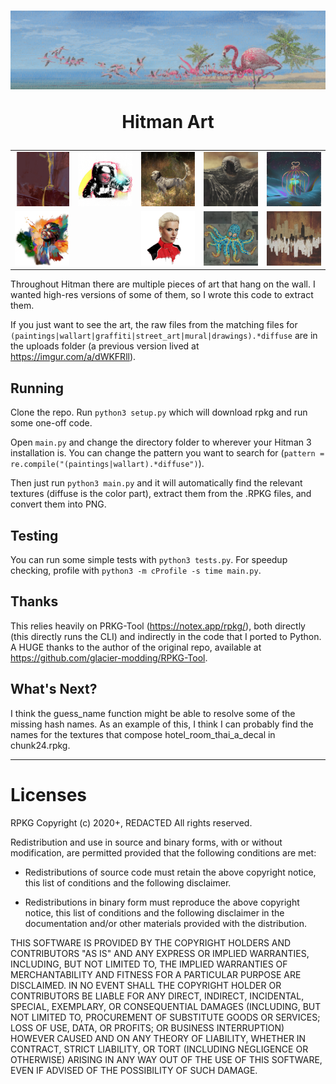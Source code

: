 <h1 align="center">
  <img src="/output/166.png?raw=true" alt=""/>
  <p align="center">Hitman Art</p>
</h1>

<table>
  <tr>
    <td><img src="/output/187.png?raw=true" alt="" width="175"/></td>
    <td><img src="/output/300.png?raw=true" alt="" width="175"/></td>
    <td><img src="/output/231.png?raw=true" alt="" width="175"/></td>
    <td><img src="/output/185.png?raw=true" alt="" width="175"/></td>
    <td><img src="/output/37.png?raw=true" alt="" width="175"/></td>
  </tr>
   <tr>
    <td><img src="/output/128.png?raw=true" alt="" width="175"/></td>
    <td><img src="/output/114.png?raw=true" alt="" width="175"/></td>
    <td><img src="/output/163.png?raw=true" alt="" width="175"/></td>
    <td><img src="/output/211.png?raw=true" alt="" width="175"/></td>
    <td><img src="/output/340.png?raw=true" alt="" width="175"/></td>
  </tr>
</table>


Throughout Hitman there are multiple pieces of art that hang on the wall. I wanted high-res versions
of some of them, so I wrote this code to extract them.

If you just want to see the art, the raw files from the matching files for `(paintings|wallart|graffiti|street_art|mural|drawings).*diffuse` are in the uploads folder (a previous version lived at https://imgur.com/a/dWKFRll).

## Running

Clone the repo. Run `python3 setup.py` which will download rpkg and run some one-off code.

Open `main.py` and change the directory folder to wherever your Hitman 3 installation is.
You can change the pattern you want to search for (`pattern = re.compile("(paintings|wallart).*diffuse")`).

Then just run `python3 main.py` and it will automatically find the relevant textures (diffuse is the color part),
extract them from the .RPKG files, and convert them into PNG.

## Testing

You can run some simple tests with `python3 tests.py`. For speedup checking, profile with `python3 -m cProfile -s time main.py`.

## Thanks

This relies heavily on PRKG-Tool (https://notex.app/rpkg/), both directly
(this directly runs the CLI) and indirectly in the code that I ported to Python.
A HUGE thanks to the author of the original repo, available at 
https://github.com/glacier-modding/RPKG-Tool.

## What's Next?

I think the guess_name function might be able to resolve some of the missing
hash names. As an example of this, I think I can probably find the names for the
textures that compose hotel_room_thai_a_decal in chunk24.rpkg.

---

# Licenses

RPKG
Copyright (c) 2020+, REDACTED
All rights reserved.

Redistribution and use in source and binary forms, with or without modification,
are permitted provided that the following conditions are met:

* Redistributions of source code must retain the above copyright notice, this
  list of conditions and the following disclaimer.

* Redistributions in binary form must reproduce the above copyright notice, this
  list of conditions and the following disclaimer in the documentation and/or
  other materials provided with the distribution.

THIS SOFTWARE IS PROVIDED BY THE COPYRIGHT HOLDERS AND CONTRIBUTORS "AS IS" AND
ANY EXPRESS OR IMPLIED WARRANTIES, INCLUDING, BUT NOT LIMITED TO, THE IMPLIED
WARRANTIES OF MERCHANTABILITY AND FITNESS FOR A PARTICULAR PURPOSE ARE
DISCLAIMED. IN NO EVENT SHALL THE COPYRIGHT HOLDER OR CONTRIBUTORS BE LIABLE FOR
ANY DIRECT, INDIRECT, INCIDENTAL, SPECIAL, EXEMPLARY, OR CONSEQUENTIAL DAMAGES
(INCLUDING, BUT NOT LIMITED TO, PROCUREMENT OF SUBSTITUTE GOODS OR SERVICES;
LOSS OF USE, DATA, OR PROFITS; OR BUSINESS INTERRUPTION) HOWEVER CAUSED AND ON
ANY THEORY OF LIABILITY, WHETHER IN CONTRACT, STRICT LIABILITY, OR TORT
(INCLUDING NEGLIGENCE OR OTHERWISE) ARISING IN ANY WAY OUT OF THE USE OF THIS
SOFTWARE, EVEN IF ADVISED OF THE POSSIBILITY OF SUCH DAMAGE.
